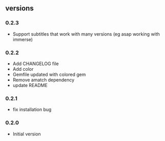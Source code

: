 ## versions 

### 0.2.3
 * Support subtitles that work with many versions (eg asap working with immerse)
### 0.2.2

 * Add CHANGELOG file
 * Add color
 * Gemfile updated with colored gem
 * Remove amatch dependency
 * update README

### 0.2.1
 * fix installation bug

### 0.2.0
 * Initial version
  
